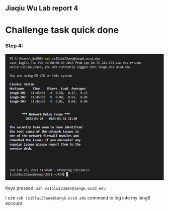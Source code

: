 ## Jiaqiu Wu Lab report 4
# Challenge task quick done

### Step 4:

![image](fig19.png) 

Keys pressed: `ssh cs15lwi23aes@ieng6.ucsd.edu`<enter>
  
I use `ssh cs15lwi23aes@ieng6.ucsd.edu` command to log into my ieng6 account.
